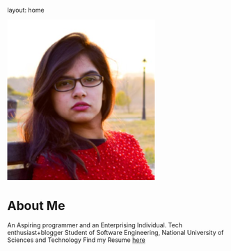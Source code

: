 
layout: home



<img  src="images/we.PNG" />
  
  
# About Me


An Aspiring programmer and an Enterprising Individual. Tech enthusiast+blogger Student of Software Engineering, National University of Sciences and Technology
Find my Resume <a href="http://bit.ly/2uWmLtD">here</a>


